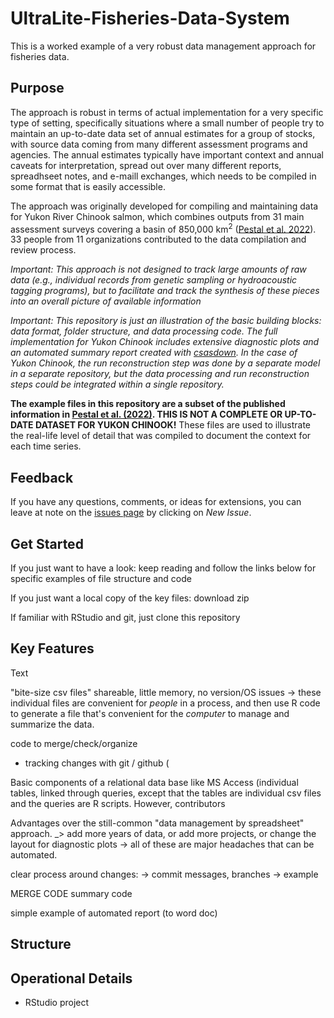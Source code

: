 # UltraLite-Fisheries-Data-System

This is a worked example of a very robust data management approach for fisheries data. 

## Purpose

The approach is robust in terms of actual implementation for a very specific type of setting, specifically situations where a small number of people try to maintain an up-to-date data set of annual estimates for a group of stocks, with source data coming from many different assessment programs and agencies. The annual estimates typically have important context and annual caveats for interpretation, spread out over many different reports, spreadhseet notes, and e-maill exchanges, which needs to be compiled in some format that is easily accessible. 

The approach was originally developed for compiling and maintaining data for Yukon River Chinook salmon, which combines outputs from 31 main assessment surveys covering a basin of 850,000 km<sup>2</sup> ([Pestal et al. 2022](https://www.psc.org/download/33/psc-technical-reports/14359/psc-technical-report-no-48.pdf)). 33 people from 11 organizations contributed to the data compilation and review process.

*Important: This approach is not designed to track large amounts of raw data (e.g., individual records from genetic sampling or hydroacoustic tagging programs), but to facilitate and track the synthesis of these pieces into an overall picture of available information* 


*Important: This repository is just an illustration of the basic building blocks: data format, folder structure, and data processing code. The full implementation for Yukon Chinook includes extensive diagnostic plots and an automated summary report created with [csasdown](https://github.com/pbs-assess/csasdown). In the case of Yukon Chinook, the run reconstruction step was done by a separate model in a separate repository, but the data processing and run reconstruction steps could be integrated within a single repository.*


**The example files in this repository are a subset of the published information in [Pestal et al. (2022)](https://www.psc.org/download/33/psc-technical-reports/14359/psc-technical-report-no-48.pdf). THIS IS NOT A COMPLETE OR UP-TO-DATE DATASET FOR YUKON CHINOOK!** These files are used to illustrate the real-life level of detail that was compiled to document the context for each time series.

## Feedback

If you have any questions, comments, or ideas for extensions, you can leave at note on the
[issues page](https://github.com/SOLV-Code/UltraLite-Fisheries-Data-System/issues) by clicking
on *New Issue*.


## Get Started

If you just want to have a look: keep reading and follow the links below for specific examples of file structure and code

If you just want a local copy of the key files: download zip

If familiar with RStudio and git, just clone this repository

## Key Features


Text

"bite-size csv files"  shareable, little memory, no version/OS issues  -> these individual files are convenient for *people* in a process, and then use R code to generate a file that's convenient for the *computer* to manage and summarize the data. 

code to merge/check/organize

- tracking changes with git / github (

Basic components of  a relational data base like MS Access (individual tables, linked through queries, except that the tables are individual csv files and the queries are R scripts. However, contributors   

Advantages over the still-common "data management by spreadsheet" approach. _> add more years of data, or add more projects, or change the layout for diagnostic plots -> all of these are major headaches that can be automated.

clear process around changes: -> commit messages, branches -> example


MERGE CODE
summary code

simple example of automated report (to word doc)


## Structure




## Operational Details





- RStudio project



